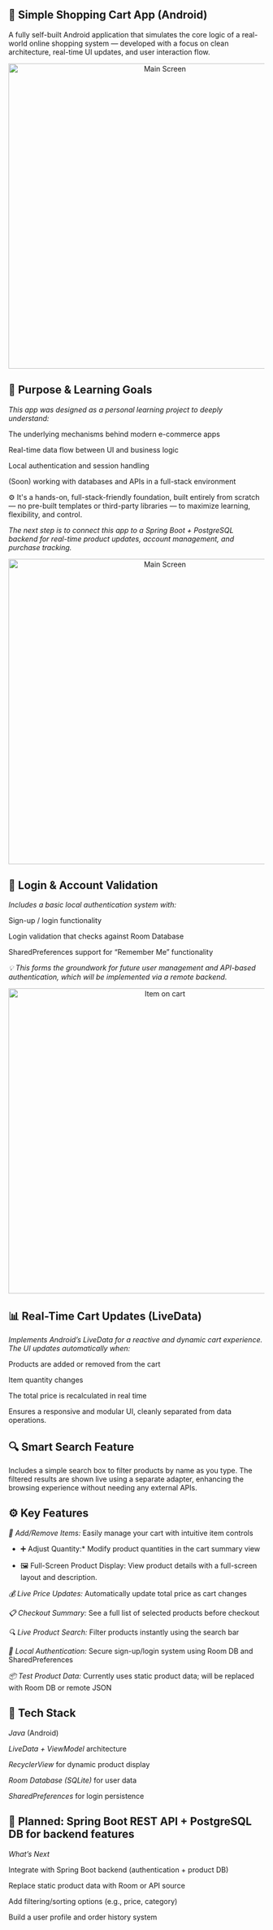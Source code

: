 ## 🛒 Simple Shopping Cart App (Android)


A fully self-built Android application that simulates the core logic of a real-world online shopping system — developed with a focus on clean architecture, real-time UI updates, and user interaction flow.


<p align="center"><img src="screenshots/cart_navigation.gif" alt="Main Screen" width="600"/></p>


## 🎯 Purpose & Learning Goals


*This app was designed as a personal learning project to deeply understand:*


The underlying mechanisms behind modern e-commerce apps


Real-time data flow between UI and business logic


Local authentication and session handling


(Soon) working with databases and APIs in a full-stack environment


⚙️ It's a hands-on, full-stack-friendly foundation, built entirely from scratch — no pre-built templates or third-party libraries — to maximize learning, flexibility, and control.


*The next step is to connect this app to a Spring Boot + PostgreSQL backend for real-time product updates, account management, and purchase tracking.*

<p align="center"><img src="screenshots/main_display.png" alt="Main Screen" width="600"/></p>

## 🔐 Login & Account Validation

*Includes a basic local authentication system with:*


Sign-up / login functionality


Login validation that checks against Room Database


SharedPreferences support for “Remember Me” functionality



*💡 This forms the groundwork for future user management and API-based authentication, which will be implemented via a remote backend.*


<p align="center"><img src="screenshots/item_view.png" alt="Item on cart" width="600"/></p>

## 📊 Real-Time Cart Updates (LiveData)


*Implements Android’s LiveData for a reactive and dynamic cart experience. The UI updates automatically when:*


Products are added or removed from the cart


Item quantity changes


The total price is recalculated in real time


Ensures a responsive and modular UI, cleanly separated from data operations.


## 🔍 Smart Search Feature


Includes a simple search box to filter products by name as you type.
The filtered results are shown live using a separate adapter, enhancing the browsing experience without needing any external APIs.


## ⚙️ Key Features


*🛒 Add/Remove Items:* Easily manage your cart with intuitive item controls

* ➕ Adjust Quantity:* Modify product quantities in the cart summary view

* 🖼️ Full-Screen Product Display: View product details with a full-screen layout and description.

*💰 Live Price Updates:* Automatically update total price as cart changes

*📋 Checkout Summary:* See a full list of selected products before checkout

*🔍 Live Product Search:* Filter products instantly using the search bar

*🔐 Local Authentication:* Secure sign-up/login system using Room DB and SharedPreferences

*📦 Test Product Data:* Currently uses static product data; will be replaced with Room DB or remote JSON


## 🧠 Tech Stack

*Java* (Android)

*LiveData + ViewModel* architecture

*RecyclerView* for dynamic product display

*Room Database (SQLite)* for user data

*SharedPreferences* for login persistence


## 🎯 Planned: Spring Boot REST API + PostgreSQL DB for backend features


*What’s Next*

 Integrate with Spring Boot backend (authentication + product DB)


 Replace static product data with Room or API source


 Add filtering/sorting options (e.g., price, category)


 Build a user profile and order history system

 

